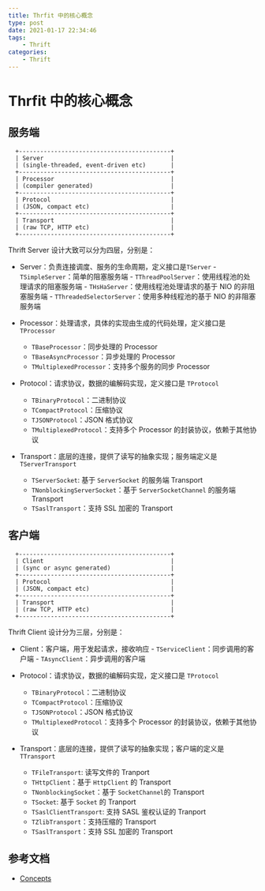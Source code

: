 ```yaml
---
title: Thrfit 中的核心概念
type: post
date: 2021-01-17 22:34:46
tags:
    - Thrift
categories: 
    - Thrift
---
```


# Thrfit 中的核心概念

## 服务端

```
  +-------------------------------------------+
  | Server                                    |
  | (single-threaded, event-driven etc)       |
  +-------------------------------------------+
  | Processor                                 |
  | (compiler generated)                      |
  +-------------------------------------------+
  | Protocol                                  |
  | (JSON, compact etc)                       |
  +-------------------------------------------+
  | Transport                                 |
  | (raw TCP, HTTP etc)                       |
  +-------------------------------------------+
```

Thrift Server 设计大致可以分为四层，分别是：

- Server：负责连接调度、服务的生命周期，定义接口是`TServer`
		- `TSimpleServer`：简单的阻塞服务端
		- `TThreadPoolServer`：使用线程池的处理请求的阻塞服务端
		- `THsHaServer`：使用线程池处理请求的基于 NIO 的非阻塞服务端
		- `TThreadedSelectorServer`：使用多种线程池的基于 NIO 的非阻塞服务端

- Processor：处理请求，具体的实现由生成的代码处理，定义接口是 `TProcessor`
	- `TBaseProcessor`：同步处理的 Processor
	- `TBaseAsyncProcessor`：异步处理的 Processor
	- `TMultiplexedProcessor`：支持多个服务的同步 Processor

- Protocol：请求协议，数据的编解码实现，定义接口是 `TProtocol`
	- `TBinaryProtocol`：二进制协议
	- `TCompactProtocol`：压缩协议
	- `TJSONProtocol`：JSON 格式协议
	- `TMultiplexedProtocol`：支持多个 Processor 的封装协议，依赖于其他协议

- Transport：底层的连接，提供了读写的抽象实现；服务端定义是 `TServerTransport`
	- `TServerSocket`: 基于 `ServerSocket` 的服务端 Transport
	- `TNonblockingServerSocket`：基于 `ServerSocketChannel` 的服务端 Transport
	- `TSaslTransport`：支持 SSL 加密的 Transport

## 客户端

```
  +-------------------------------------------+
  | Client                                    |
  | (sync or async generated)                 |
  +-------------------------------------------+
  | Protocol                                  |
  | (JSON, compact etc)                       |
  +-------------------------------------------+
  | Transport                                 |
  | (raw TCP, HTTP etc)                       |
  +-------------------------------------------+
```

Thrift Client 设计分为三层，分别是：

- Client：客户端，用于发起请求，接收响应
		- `TServiceClient`：同步调用的客户端
		- `TAsyncClient`：异步调用的客户端

- Protocol：请求协议，数据的编解码实现，定义接口是 `TProtocol`
	- `TBinaryProtocol`：二进制协议
	- `TCompactProtocol`：压缩协议
	- `TJSONProtocol`：JSON 格式协议
	- `TMultiplexedProtocol`：支持多个 Processor 的封装协议，依赖于其他协议

- Transport：底层的连接，提供了读写的抽象实现；客户端的定义是 `TTransport`
	- `TFileTransport`: 读写文件的 Tranport
	- `THttpClient`：基于 `HttpClient` 的 Transport
	- `TNonblockingSocket`：基于 `SocketChannel`的 Transport
	- `TSocket`: 基于 `Socket` 的 Tranport
	- `TSaslClientTransport`: 支持 SASL 鉴权认证的 Tranport
	- `TZlibTransport`：支持压缩的 Transport
	- `TSaslTransport`：支持 SSL 加密的 Transport



## 参考文档 

- [Concepts](https://thrift.apache.org/docs/concepts.html)